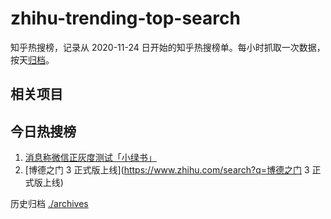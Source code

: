 # zhihu-trending-top-search

知乎热搜榜，记录从 2020-11-24
日开始的知乎热搜榜单。每小时抓取一次数据，按天[归档](./archives)。

## 相关项目

## 今日热搜榜

<!-- BEGIN -->
<!-- 最后更新时间 Thu Aug 03 2023 12:08:51 GMT+0800 (China Standard Time) -->

1. [消息称微信正灰度测试「小绿书」](https://www.zhihu.com/search?q=消息称微信正灰度测试「小绿书」)
1. [博德之门 3 正式版上线](https://www.zhihu.com/search?q=博德之门 3 正式版上线)

<!-- END -->

历史归档 [./archives](./archives)

